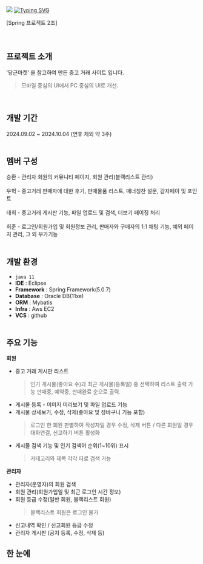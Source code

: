<img src="https://capsule-render.vercel.app/api?type=waving&color=auto&height=280&section=header&text=Spring-project%20potatoshop&fontSize=60" />
<a href="https://git.io/typing-svg"><img src="https://readme-typing-svg.demolab.com?font=Fira+Code&weight=600&size=26&pause=1000&color=F7A033&width=435&lines=%EA%B0%90%EC%9E%90%EB%A7%88%EC%BC%93+-+%EC%A4%91%EA%B3%A0+%EA%B1%B0%EB%9E%98+%EC%82%AC%EC%9D%B4%ED%8A%B8" alt="Typing SVG" /></a>

[Spring 프로젝트 2조]
<br><br><br>
## 프로젝트 소개
'당근마켓' 을 참고하여 만든 중고 거래 사이트 입니다.
> 모바일 중심의 UI에서 PC 중심의 UI로 개선.
<br>

## 개발 기간
2024.09.02 ~ 2024.10.04 (연휴 제외 약 3주)
<br><br>

## 멤버 구성
승환 - 관리자 회원의 커뮤니티 페이지, 회원 관리(블랙리스트 관리)
<br><br>
우혁 - 중고거래 판매자에 대한 후기, 판매물품 리스트, 매너칭찬 설문, 감자페이 및 포인트
<br><br>
태희 - 중고거래 게시판 기능, 파일 업로드 및 검색, 더보기 페이징 처리
<br><br>
희준 - 로그인/회원가입 및 회원정보 관리, 판매자와 구매자의 1:1 채팅 기능, 예외 페이지 관리, 그 외 부가기능
<br><br>
## 개발 환경
- `java 11`
- **IDE** : Eclipse
- **Framework** : Spring Framework(5.0.7)
- **Database** : Oracle DB(11xe)
- **ORM** : Mybatis
- **Infra** : Aws EC2
- **VCS** : github
<br><br>

## 주요 기능
**회원**
- 중고 거래 게시판 리스트
  > 인기 게시물(좋아요 수)과 최근 게시물(등록일) 중 선택하여 리스트 출력 가능
  > 판매중, 예약중, 판매완료 순으로 출력.
- 게시물 등록 - 이미지 미리보기 및 파일 업로드 기능
- 게시물 상세보기, 수정, 삭제(좋아요 및 장바구니 기능 포함)
  > 로그인 한 회원 판별하여 작성자일 경우 수정, 삭제 버튼 / 다른 회원일 경우 대화연결, 신고하기 버튼 활성화
- 게시물 검색 기능 및 인기 검색어 순위(1~10위) 표시
  > 카테고리와 제목 각각 따로 검색 가능


**관리자**
- 관리자(운영자)의 회원 검색
- 회원 관리(회원가입일 및 최근 로그인 시간 정보)
- 회원 등급 수정(일반 회원, 블랙리스트 회원)
  > 블랙리스트 회원은 로그인 불가
- 신고내역 확인 / 신고회원 등급 수정
- 관리자 게시판 (공지 등록, 수정, 삭제 등)

## 한 눈에
